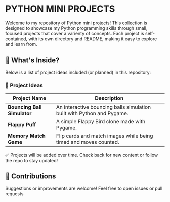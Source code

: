 # PYTHON MINI PROJECTS
Welcome to my repository of Python mini projects! This collection is designed to showcase my Python programming skills through small, focused projects that cover a varienty of concepts. Each project is self-contained, with its own directory and README, making it easy to explore and learn from.

## 📌 What's Inside?
Below is a list of project ideas included (or planned) in this repository:

### 🔧 Project Ideas
| Project Name                   | Description                                                                 |
| ------------------------------ | --------------------------------------------------------------------------- |
| **Bouncing Ball Simulator**    | An interactive bouncing balls simulation built with Python and Pygame.      |
| **Flappy Puff**                | A simple Flappy Bird clone made with Pygame.                                |
| **Memory Match Game**          | Flip cards and match images while being timed and moves counted.            |

✅ Projects will be added over time. Check back for new content or follow the repo to stay updated!

## 📩 Contributions
Suggestions or improvements are welcome! Feel free to open issues or pull requests
